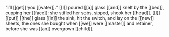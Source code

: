 “I’ll [[get]] you [[water]].” [[I]] poured [[a]] glass [[and]] knelt by the [[bed]], cupping her [[face]]; she stifled her sobs, sipped, shook her [[head]]. [[I]] [[put]] [[the]] glass [[in]] the sink, hit the switch, and lay on the [[new]] sheets, the ones she bought when [[we]] were [[master]] and retainer, before she was [[an]] overgrown [[child]].